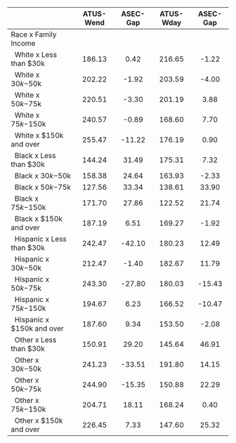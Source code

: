 
|                      |    ATUS-Wend |     ASEC-Gap |    ATUS-Wday |     ASEC-Gap |
| -------------------- | :----------: | :----------: | :----------: | :----------: |
| Race x Family Income |              |              |              |              |
| &nbsp;&nbsp;White x Less than $30k |       186.13 |         0.42 |       216.65 |        -1.22 |
| &nbsp;&nbsp;White x $30k-$50k |       202.22 |        -1.92 |       203.59 |        -4.00 |
| &nbsp;&nbsp;White x $50k-$75k |       220.51 |        -3.30 |       201.19 |         3.88 |
| &nbsp;&nbsp;White x $75k-$150k |       240.57 |        -0.89 |       168.60 |         7.70 |
| &nbsp;&nbsp;White x $150k and over |       255.47 |       -11.22 |       176.19 |         0.90 |
| &nbsp;&nbsp;Black x Less than $30k |       144.24 |        31.49 |       175.31 |         7.32 |
| &nbsp;&nbsp;Black x $30k-$50k |       158.38 |        24.64 |       163.93 |        -2.33 |
| &nbsp;&nbsp;Black x $50k-$75k |       127.56 |        33.34 |       138.61 |        33.90 |
| &nbsp;&nbsp;Black x $75k-$150k |       171.70 |        27.86 |       122.52 |        21.74 |
| &nbsp;&nbsp;Black x $150k and over |       187.19 |         6.51 |       169.27 |        -1.92 |
| &nbsp;&nbsp;Hispanic x Less than $30k |       242.47 |       -42.10 |       180.23 |        12.49 |
| &nbsp;&nbsp;Hispanic x $30k-$50k |       212.47 |        -1.40 |       182.67 |        11.79 |
| &nbsp;&nbsp;Hispanic x $50k-$75k |       243.30 |       -27.80 |       180.03 |       -15.43 |
| &nbsp;&nbsp;Hispanic x $75k-$150k |       194.67 |         6.23 |       166.52 |       -10.47 |
| &nbsp;&nbsp;Hispanic x $150k and over |       187.60 |         9.34 |       153.50 |        -2.08 |
| &nbsp;&nbsp;Other x Less than $30k |       150.91 |        29.20 |       145.64 |        46.91 |
| &nbsp;&nbsp;Other x $30k-$50k |       241.23 |       -33.51 |       191.80 |        14.15 |
| &nbsp;&nbsp;Other x $50k-$75k |       244.90 |       -15.35 |       150.88 |        22.29 |
| &nbsp;&nbsp;Other x $75k-$150k |       204.71 |        18.11 |       168.24 |         0.40 |
| &nbsp;&nbsp;Other x $150k and over |       226.45 |         7.33 |       147.60 |        25.32 |

